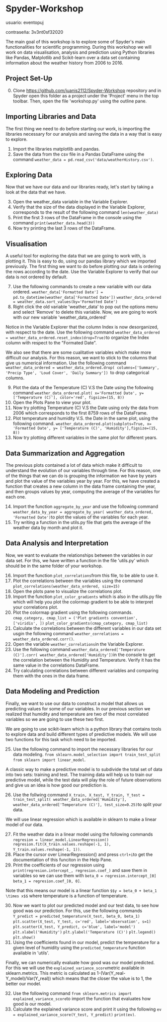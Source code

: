 
# Spyder-Workshop

usuario: eventopuj


contraseña: 3v3nt0sf32020

The main goal of this workshop is to explore some of Spyder's main functionalities for scientific programming. During this workshop we will work on data visualisation, analysis and prediction using Python libraries like Pandas, Matplotlib and Scikit-learn over a data set containing information about the weather history from 2006 to 2016.

## Project Set-Up
0. Clone https://github.com/juanis2112/Spyder-Workshop repository and in Spyder open this folder as a project under the 'Project' menu in the top toolbar. Then, open the file 'workshop.py' using the outline pane. 

## Importing Libraries and Data
The first thing we need to do before starting our work, is importing the libraries necessary for our analysis and saving the data in a way that is easy to explore.
1. Import the libraries matplotlib and pandas.
2. Save the data from the csv file in a Pandas DataFrame using the command 
`weather_data = pd.read_csv('data/weatherHistory.csv')`.

## Exploring Data
Now that we have our data and our libraries ready, let's start by taking a look at the data that we have.

3. Open the weather_data variable in the Variable Explorer. 
4. Verify that the size of the data displayed in the Variable Explorer, corresponds to the result of the following command
`len(weather_data)`
5. Print the first 3 rows of the DataFrame in the console using the command
`print(weather_data.head(3))`
6. Now try printing the last 3 rows of the DataFrame.

## Visualisation
A useful tool for exploring the data that we are going to work with, is plotting it. This is easy to do, using our pandas library which we imported previously. 
The first thing we want to do before plotting our data is ordering the rows according to the date. Use the Variable Explorer to verify that our data is not ordered by default.

7. Use the following commands to create a new variable with our data ordered.
`weather_data['Formatted Date'] = pd.to_datetime(weather_data['Formatted Date'])`
`weather_data_ordered = weather_data.sort_values(by='Formatted Date')`
8. Right click the old variable 'weather_data' to pop out the options menu and select 'Remove' to delete this variable. Now, we are going to work with our new variable 'weather_data_ordered'

Notice in the Variable Explorer that the column Index is now desorganized, with respect to the date. Use the following command `weather_data_ordered = weather_data_ordered.reset_index(drop=True)`to organize the Index column with respect to the "Formated Date".

We also see that there are some cualitative variables which make more difficult our analysis. For this reason, we want to stick to the columns that give us numerical information. Use the following command `weather_data_ordered = weather_data_ordered.drop(
    columns=['Summary', 'Precip Type', 'Loud Cover', 'Daily Summary'])
`to drop categorical columns.

9. Plot the data of the Temperature (C) V.S the Date using the following command
`weather_data_ordered.plot(
    x='Formatted Date', y=['Temperature (C)'], color='red', figsize=(15, 8))`
10. Open the Plots Pane to view your plot.
11. Now try plotting Temperature (C) V.S the Date using only the data from 2006 which corresponds to the first 8759 rows of the DataFrame.
12. Plot temperature and humidity V.S. the Date in the same plot, using the following command.
`weather_data_ordered.plot(subplots=True, x= 'Formatted Date', y= ['Temperature (C)', 'Humidity'],figsize=(15, 8))`
13. Now try plotting different variables in the same plot for different years.

## Data Summarization and Aggregation
The previous plots contained a lot of data which make it difficult to understand the evolution of our variables through time. For this reason, one of the things that we can do is grouping the information we have by years and plot the value of the variables year by year. For this, we have created a function that creates a new column in the data frame containing the year, and then groups values by year, computing the average of the variables for each one. 

14. Import the function `aggregate_by_year` and use the following command `weather_data_by_year = aggregate_by_year(
    weather_data_ordered, 'Formatted Date')`to plot the values of the variables for each year.
15. Try writing a function in the utils.py file that gets the average of the weather data by month and plot it. 

## Data Analysis and Interpretation

Now, we want to evaluate the relationships between the variables in our data set. For this, we have written a function in the file 'utils.py' which should be in the same folder of your workshop. 

16. Import the function `plot_correlations`from this file, to be able to use it.
17. Plot the correlations between the variables using the command `plot_correlations(weather_data_ordered, size=15)`
18. Open the plots pane to visualize the correlations plot.
19. Import the function `plot_color_gradients` which is also in the utils.py file which will help you plot the colormap gradient to be able to interpret your correlations plot.
20. Plot the colormap gradient using the following commands. 
`cmap_category, cmap_list = ('Plot gradients convention', ['viridis', ])`
`plot_color_gradients(cmap_category, cmap_list)`
21. Calculate the correlations between the different variables in our data set usgin the following command `weather_correlations = weather_data_ordered.corr()`.
22. Open the variable `weather_correlations`in the Variable Explorer. 
23. Use the following command `weather_data_ordered['Temperature (C)'].corr(
    weather_data_ordered['Humidity'])`in the console to get the correlation between the Humidity and Temperature. Verify it has the same value in the correlations DataFrame.
24. Try calculating correlations between different variables and comparing them with the ones in the data frame.

## Data Modeling and Prediction
Finally, we want to use our data to construct a model that allows us predicting values for some of our variables. In our previous section we realized that humidity and temperature are two of the most correlated variables so we are going to use these two first. 

We are going to use scikit-learn which is a python library that contains tools to explore data and build different types of predictive models. We will use two functions for this task which need to be imported.

25. Use the following command to import the necessary libraries for our data modeling. `from sklearn.model_selection import train_test_split`
`from sklearn import linear_model`.

A classic way to make a predictive model is to subdivide the total set of data into two sets: training and test. The training data will help us to train our predictive model, while the test data will play the role of future observations and give us an idea is how good our prediction is.

26. Use the follwing command `X_train, X_test, Y_train, Y_test = train_test_split(
    weather_data_ordered['Humidity'], weather_data_ordered['Temperature (C)'],
    test_size=0.25)`to split your data.

We will use linear regression which is available in sklearn to make a linear model of our data.

27. Fit the weather data in a linear model using the following commands `regresion = linear_model.LinearRegression()
regresion.fit(X_train.values.reshape(-1, 1), Y_train.values.reshape(-1, 1))`.
28. Place the cursor over LinearRegression() and press `ctrl+i`to get the documentation of this funciton in the Help Pane.
29. Print the coefficients of our regression using `print(regresion.intercept_, regresion.coef_)` and save them in variables so we can use them with `beta_0 = regresion.intercept_[0]
beta_1 = regresion.coef_[0, 0]`. 

Note that this means our model is a linear function `$$y = beta_0 + beta_1 \times x$$` where temperature is a function of temperature. 

30. Now we want to plot our predicted model and our test data, to see how good was our prediction. For this, use the following commands
`Y_predict = predicted_temperature(X_test, beta_0, beta_1)`
`plt.scatter(X_test, Y_test, c='red', label='observation', s=1)`
`plt.scatter(X_test, Y_predict, c='blue', label='model')`
`plt.xlabel('Humidity')`
`plt.ylabel('Temperature (C)')`
`plt.legend()`
`plt.show()`
31. Using the coefficients found in our model, predict the temperature for a given level of humidity using the `predicted_temperature` function available in 'utils'.

Finally, we can numerically evaluate how good was our model predicted. For this we will use the `explained_variance_score`metric available in sklearn.metrics. This metric is calculated as 1-(Var(Y_real-Y_model)/Var(Y_real)) which means that the closer the value is to 1, the better our model. 

32. Use the following command `from sklearn.metrics import explained_variance_score`to import the function that evaluates how good is our model.
33. Calculate the explained variance score and print it using the following `ev = explained_variance_score(Y_test, Y_predict)`
`print(ev)`.










